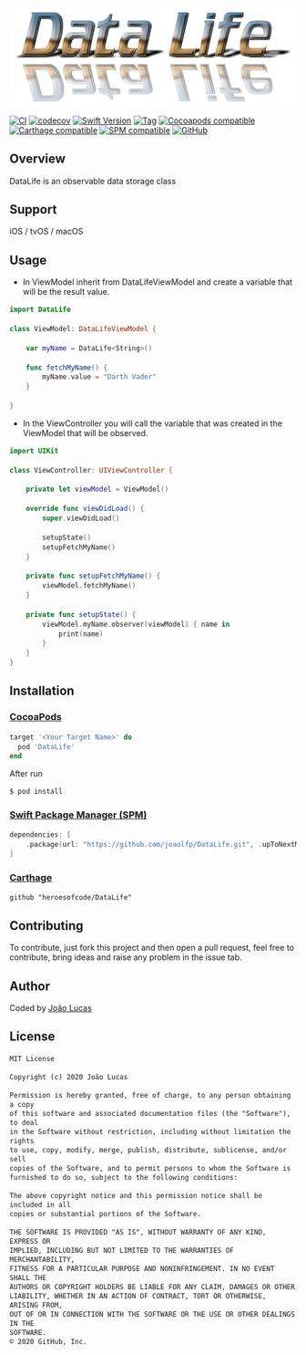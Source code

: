 <p align="center">
    <img src="https://github.com/heroesofcode/DataLife/blob/master/.github/assets/logo.png">
</p>

[![CI](https://github.com/heroesofcode/DataLife/actions/workflows/CI.yml/badge.svg)](https://github.com/heroesofcode/DataLife/actions/workflows/CI.yml)
[![codecov](https://codecov.io/gh/heroesofcode/DataLife/branch/master/graph/badge.svg?token=SCDPQL6N5N)](https://codecov.io/gh/heroesofcode/DataLife)
[![Swift Version](https://img.shields.io/badge/Swift-5.0.x-orange.svg)]()
[![Tag](https://img.shields.io/github/v/tag/heroesofcode/DataLife?logo=github)](https://github.com/heroesofcode/DataLife/releases)
[![Cocoapods compatible](https://img.shields.io/cocoapods/v/DataLife.svg)](https://cocoapods.org/pods/DataLife)
[![Carthage compatible](https://img.shields.io/badge/Carthage-compatible-4BC51D.svg?style=flat)](https://github.com/Carthage/Carthage)
[![SPM compatible](https://img.shields.io/badge/SPM-compatible-brightgreen)](https://swift.org/package-manager/)
[![GitHub](https://img.shields.io/github/license/heroesofcode/DataLife)](https://github.com/joaolfp/DataLife/blob/master/LICENSE)

## Overview

DataLife is an observable data storage class

## Support
iOS / tvOS / macOS

## Usage

- In ViewModel inherit from DataLifeViewModel and create a variable that will be the result value.

```swift
import DataLife

class ViewModel: DataLifeViewModel {
    
    var myName = DataLife<String>()
    
    func fetchMyName() {
        myName.value = "Darth Vader"
    }
    
}
```
- In the ViewController you will call the variable that was created in the ViewModel that will be observed.

``` swift
import UIKit

class ViewController: UIViewController {
    
    private let viewModel = ViewModel()

    override func viewDidLoad() {
        super.viewDidLoad()
        
        setupState()
        setupFetchMyName()
    }

    private func setupFetchMyName() {
        viewModel.fetchMyName()
    }
    
    private func setupState() {
        viewModel.myName.observer(viewModel) { name in
            print(name)
        }
    }
}
```

## Installation

### [CocoaPods](https://cocoapods.org)

```ruby
target '<Your Target Name>' do
  pod 'DataLife'
end
```

After run
```bash
$ pod install
```

### [Swift Package Manager (SPM)](https://swift.org/package-manager)

```swift
dependencies: [
    .package(url: "https://github.com/joaolfp/DataLife.git", .upToNextMajor(from: "1.2.5"))
]
```

### [Carthage](https://github.com/Carthage/Carthage)

```
github "heroesofcode/DataLife"
```

## Contributing

To contribute, just fork this project and then open a pull request, feel free to contribute, bring ideas and raise any problem in the issue tab.
    
## Author
Coded by [João Lucas](https://github.com/joaolfp)

## License

```
MIT License

Copyright (c) 2020 João Lucas

Permission is hereby granted, free of charge, to any person obtaining a copy
of this software and associated documentation files (the "Software"), to deal
in the Software without restriction, including without limitation the rights
to use, copy, modify, merge, publish, distribute, sublicense, and/or sell
copies of the Software, and to permit persons to whom the Software is
furnished to do so, subject to the following conditions:

The above copyright notice and this permission notice shall be included in all
copies or substantial portions of the Software.

THE SOFTWARE IS PROVIDED "AS IS", WITHOUT WARRANTY OF ANY KIND, EXPRESS OR
IMPLIED, INCLUDING BUT NOT LIMITED TO THE WARRANTIES OF MERCHANTABILITY,
FITNESS FOR A PARTICULAR PURPOSE AND NONINFRINGEMENT. IN NO EVENT SHALL THE
AUTHORS OR COPYRIGHT HOLDERS BE LIABLE FOR ANY CLAIM, DAMAGES OR OTHER
LIABILITY, WHETHER IN AN ACTION OF CONTRACT, TORT OR OTHERWISE, ARISING FROM,
OUT OF OR IN CONNECTION WITH THE SOFTWARE OR THE USE OR OTHER DEALINGS IN THE
SOFTWARE.
© 2020 GitHub, Inc.
```
